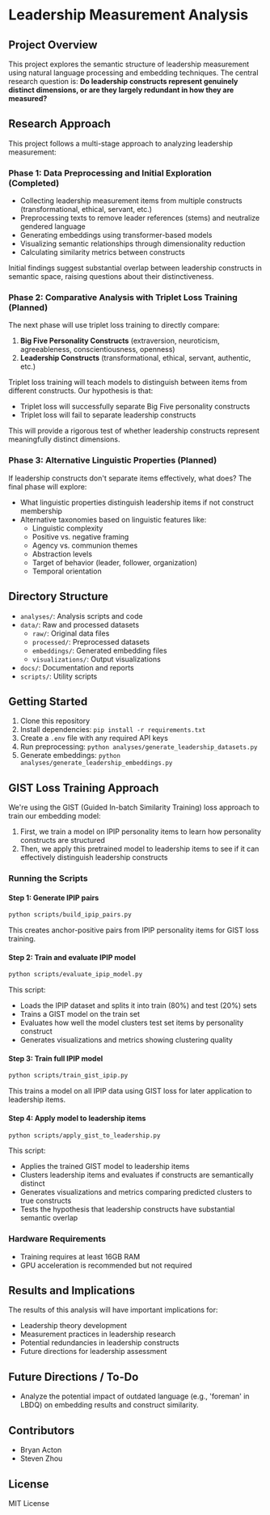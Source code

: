 # Leadership Measurement Analysis

## Project Overview

This project explores the semantic structure of leadership measurement using natural language processing and embedding techniques. The central research question is: **Do leadership constructs represent genuinely distinct dimensions, or are they largely redundant in how they are measured?**

## Research Approach

This project follows a multi-stage approach to analyzing leadership measurement:

### Phase 1: Data Preprocessing and Initial Exploration (Completed)

- Collecting leadership measurement items from multiple constructs (transformational, ethical, servant, etc.)
- Preprocessing texts to remove leader references (stems) and neutralize gendered language
- Generating embeddings using transformer-based models
- Visualizing semantic relationships through dimensionality reduction
- Calculating similarity metrics between constructs

Initial findings suggest substantial overlap between leadership constructs in semantic space, raising questions about their distinctiveness.

### Phase 2: Comparative Analysis with Triplet Loss Training (Planned)

The next phase will use triplet loss training to directly compare:
1. **Big Five Personality Constructs** (extraversion, neuroticism, agreeableness, conscientiousness, openness)
2. **Leadership Constructs** (transformational, ethical, servant, authentic, etc.)

Triplet loss training will teach models to distinguish between items from different constructs. Our hypothesis is that:
- Triplet loss will successfully separate Big Five personality constructs
- Triplet loss will fail to separate leadership constructs

This will provide a rigorous test of whether leadership constructs represent meaningfully distinct dimensions.

### Phase 3: Alternative Linguistic Properties (Planned)

If leadership constructs don't separate items effectively, what does? The final phase will explore:
- What linguistic properties distinguish leadership items if not construct membership
- Alternative taxonomies based on linguistic features like:
  - Linguistic complexity
  - Positive vs. negative framing
  - Agency vs. communion themes
  - Abstraction levels
  - Target of behavior (leader, follower, organization)
  - Temporal orientation

## Directory Structure

- `analyses/`: Analysis scripts and code
- `data/`: Raw and processed datasets
  - `raw/`: Original data files
  - `processed/`: Preprocessed datasets
  - `embeddings/`: Generated embedding files
  - `visualizations/`: Output visualizations
- `docs/`: Documentation and reports
- `scripts/`: Utility scripts

## Getting Started

1. Clone this repository
2. Install dependencies: `pip install -r requirements.txt`
3. Create a `.env` file with any required API keys
4. Run preprocessing: `python analyses/generate_leadership_datasets.py`
5. Generate embeddings: `python analyses/generate_leadership_embeddings.py`

## GIST Loss Training Approach

We're using the GIST (Guided In-batch Similarity Training) loss approach to train our embedding model:

1. First, we train a model on IPIP personality items to learn how personality constructs are structured
2. Then, we apply this pretrained model to leadership items to see if it can effectively distinguish leadership constructs

### Running the Scripts

#### Step 1: Generate IPIP pairs
```bash
python scripts/build_ipip_pairs.py
```
This creates anchor-positive pairs from IPIP personality items for GIST loss training.

#### Step 2: Train and evaluate IPIP model
```bash
python scripts/evaluate_ipip_model.py
```
This script:
- Loads the IPIP dataset and splits it into train (80%) and test (20%) sets
- Trains a GIST model on the train set
- Evaluates how well the model clusters test set items by personality construct
- Generates visualizations and metrics showing clustering quality

#### Step 3: Train full IPIP model
```bash
python scripts/train_gist_ipip.py
```
This trains a model on all IPIP data using GIST loss for later application to leadership items.

#### Step 4: Apply model to leadership items
```bash
python scripts/apply_gist_to_leadership.py
```
This script:
- Applies the trained GIST model to leadership items
- Clusters leadership items and evaluates if constructs are semantically distinct
- Generates visualizations and metrics comparing predicted clusters to true constructs
- Tests the hypothesis that leadership constructs have substantial semantic overlap

### Hardware Requirements

- Training requires at least 16GB RAM
- GPU acceleration is recommended but not required

## Results and Implications

The results of this analysis will have important implications for:
- Leadership theory development
- Measurement practices in leadership research
- Potential redundancies in leadership constructs
- Future directions for leadership assessment

## Future Directions / To-Do

- Analyze the potential impact of outdated language (e.g., 'foreman' in LBDQ) on embedding results and construct similarity.

## Contributors

- Bryan Acton
- Steven Zhou

## License

MIT License
